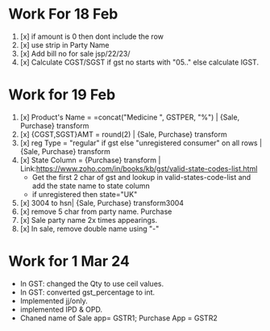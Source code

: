 # Work For 18 Feb

1. [x] if amount is 0 then dont include the row
2. [x] use strip in Party Name
3. [x] Add bill no for sale jsp/22/23/<starting no>
4. [x] Calculate CGST/SGST if gst no starts with "05.." else calculate IGST.

# Work for 19 Feb

1. [x] Product's Name = =concat("Medicine ", GSTPER, "%") | {Sale, Purchase} transform
2. [x] {CGST,SGST}AMT = round(2) | {Sale, Purchase} transform
3. [x] reg Type = "regular" if gst else "unregistered consumer" on all rows | {Sale, Purchase} transform 
4. [x] State Column =  {Purchase} transform | Link:https://www.zoho.com/in/books/kb/gst/valid-state-codes-list.html
    - Get the first 2 char of gst and lookup in valid-states-code-list and add the state name to state column
    - if unregistered then state="UK"
5. [x] 3004 to hsn| {Sale, Purchase} transform3004
6. [x] remove 5 char from party name. Purchase
7. [x] Sale party name 2x times appearings.
8. [x] In sale, remove double name using "-" 


# Work for 1 Mar 24
- In GST: changed the Qty to use ceil values.
- In GST: converted gst_percentage to int.
- Implemented jj/only.
- implemented IPD & OPD.
- Chaned name of Sale app= GSTR1; Purchase App = GSTR2